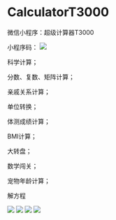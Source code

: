 # CalculatorT3000
微信小程序：超级计算器T3000

小程序码：
![](https://github.com/luolaihua/CalculatorT3000/blob/main/gh_d97374b7d788_258.jpg)

科学计算；

分数、复数、矩阵计算；

亲戚关系计算；

单位转换；

体测成绩计算；

BMI计算；

大转盘；

数学闯关；

宠物年龄计算；

解方程

![](https://github.com/luolaihua/CalculatorT3000/blob/main/1.jpg)
![](https://github.com/luolaihua/CalculatorT3000/blob/main/2.jpg)
![](https://github.com/luolaihua/CalculatorT3000/blob/main/3.jpg)
![](https://github.com/luolaihua/CalculatorT3000/blob/main/4.jpg)


